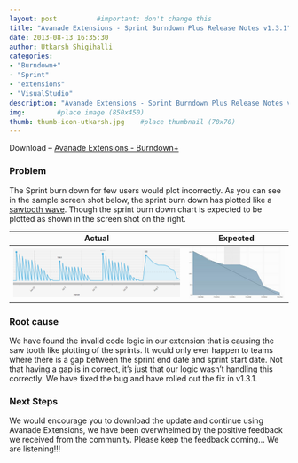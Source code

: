 ```yaml
---
layout: post          #important: don't change this
title: "Avanade Extensions - Sprint Burndown Plus Release Notes v1.3.1"
date: 2013-08-13 16:35:30
author: Utkarsh Shigihalli
categories:
- "Burndown+"
- "Sprint"
- "extensions"
- "VisualStudio"
description: "Avanade Extensions - Sprint Burndown Plus Release Notes v1.3.1"
img:        #place image (850x450)
thumb: thumb-icon-utkarsh.jpg    #place thumbnail (70x70)
---
```

Download – [Avanade Extensions - Burndown+](http://visualstudiogallery.msdn.microsoft.com/591f2516-9aec-4892-be08-53c1d63bc5a1)

### Problem ###

The Sprint burn down for few users would plot incorrectly. As you can see in the sample screen shot below, the sprint burn down has plotted like a [sawtooth wave](http://en.wikipedia.org/wiki/Sawtooth_wave). Though the sprint burn down chart is expected to be plotted as shown in the screen shot on the right. 

|Actual|Expected|
|---|---|
|![image](/images/screenshots/utkarsh//2013_08_13_avanade_extensions_-_sprint_Image1.png "image")|![image](/images/screenshots/utkarsh//2013_08_13_avanade_extensions_-_sprint_Image2.png "image")|
  
### Root cause ###

We have found the invalid code logic in our extension that is causing the saw tooth like plotting of the sprints. It would only ever happen to teams where there is a gap between the sprint end date and sprint start date. Not that having a gap is in correct, it’s just that our logic wasn’t handling this correctly. We have fixed the bug and have rolled out the fix in v1.3.1. 

### Next Steps ###

We would encourage you to download the update and continue using Avanade Extensions, we have been overwhelmed by the positive feedback we received from the community. Please keep the feedback coming… We are listening!!!